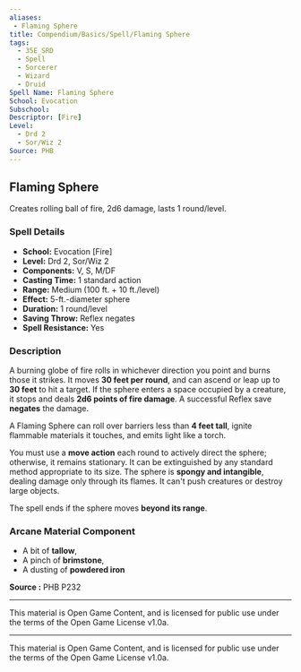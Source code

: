 ```yaml
---
aliases:
 - Flaming Sphere
title: Compendium/Basics/Spell/Flaming Sphere
tags:  
  - 35E_SRD  
  - Spell  
  - Sorcerer  
  - Wizard  
  - Druid  
Spell Name: Flaming Sphere
School: Evocation
Subschool: 
Descriptor: [Fire]
Level:  
  - Drd 2  
  - Sor/Wiz 2  
Source: PHB
---
```


## Flaming Sphere

Creates rolling ball of fire, 2d6 damage, lasts 1 round/level.

### Spell Details

- **School:** Evocation [Fire]  
- **Level:** Drd 2, Sor/Wiz 2  
- **Components:** V, S, M/DF  
- **Casting Time:** 1 standard action  
- **Range:** Medium (100 ft. + 10 ft./level)  
- **Effect:** 5-ft.-diameter sphere  
- **Duration:** 1 round/level  
- **Saving Throw:** Reflex negates  
- **Spell Resistance:** Yes  

### Description

A burning globe of fire rolls in whichever direction you point and burns those it strikes. It moves **30 feet per round**, and can ascend or leap up to **30 feet** to hit a target. If the sphere enters a space occupied by a creature, it stops and deals **2d6 points of fire damage**. A successful Reflex save **negates** the damage.

A Flaming Sphere can roll over barriers less than **4 feet tall**, ignite flammable materials it touches, and emits light like a torch. 

You must use a **move action** each round to actively direct the sphere; otherwise, it remains stationary. It can be extinguished by any standard method appropriate to its size. The sphere is **spongy and intangible**, dealing damage only through its flames. It can't push creatures or destroy large objects.

The spell ends if the sphere moves **beyond its range**.

### Arcane Material Component

- A bit of **tallow**,  
- A pinch of **brimstone**,  
- A dusting of **powdered iron**


**Source :** PHB P232

---

This material is Open Game Content, and is licensed for public use under  
the terms of the Open Game License v1.0a.

---

This material is Open Game Content, and is licensed for public use under the terms of the Open Game License v1.0a.
